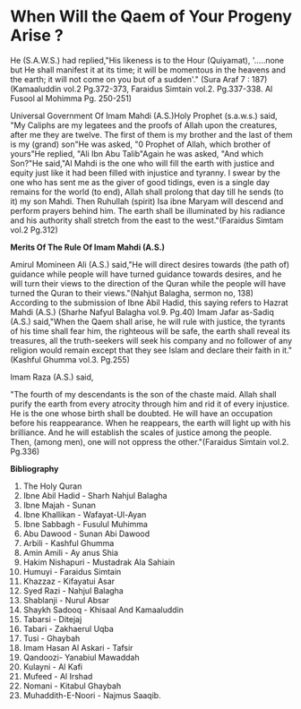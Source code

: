 When Will the Qaem of Your Progeny Arise ?
==========================================

He (S.A.W.S.) had replied,"His likeness is to the Hour (Quiyamat),
'.....none but He shall manifest it at its time; it will be momentous in
the heavens and the earth; it will not come on you but of a sudden'."
(Sura Araf 7 : 187)(Kamaaluddin vol.2 Pg.372-373, Faraidus Simtain
vol.2. Pg.337-338. Al Fusool al Mohimma Pg. 250-251)

Universal Government Of Imam Mahdi (A.S.)Holy Prophet (s.a.w.s.) said,
"My Caliphs are my legatees and the proofs of Allah upon the creatures,
after me they are twelve. The first of them is my brother and the last
of them is my (grand) son"He was asked, "0 Prophet of Allah, which
brother of yours"He replied, "Ali Ibn Abu Talib"Again he was asked, "And
which Son?"He said,"Al Mahdi is the one who will fill the earth with
justice and equity just like it had been filled with injustice and
tyranny. I swear by the one who has sent me as the giver of good
tidings, even is a single day remains for the world (to end), Allah
shall prolong that day till he sends (to it) my son Mahdi. Then Ruhullah
(spirit) Isa ibne Maryam will descend and perform prayers behind him.
The earth shall be illuminated by his radiance and his authority shall
stretch from the east to the west."(Faraidus Simtam vol.2 Pg.312)

**Merits Of The Rule Of Imam Mahdi (A.S.)**

Amirul Momineen Ali (A.S.) said,"He will direct desires towards (the
path of) guidance while people will have turned guidance towards
desires, and he will turn their views to the direction of the Quran
while the people will have turned the Quran to their views."(Nahjut
Balagha, sermon no, 138) According to the submission of Ibne Abil Hadid,
this saying refers to Hazrat Mahdi (A.S.) (Sharhe Nafyul Balagha vol.9.
Pg.40) Imam Jafar as-Sadiq (A.S.) said,"When the Qaem shall arise, he
will rule with justice, the tyrants of his time shall fear him, the
righteous will be safe, the earth shall reveal its treasures, all the
truth-seekers will seek his company and no follower of any religion
would remain except that they see Islam and declare their faith in
it."(Kashful Ghumma vol.3. Pg.255)

Imam Raza (A.S.) said,

"The fourth of my descendants is the son of the chaste maid. Allah
shall purify the earth from every atrocity through him and rid it of
every injustice. He is the one whose birth shall be doubted. He will
have an occupation before his reappearance. When he reappears, the earth
will light up with his brilliance. And he will establish the scales of
justice among the people. Then, (among men), one will not oppress the
other."(Faraidus Simtain vol.2. Pg.336)

**Bibliography**

1. The Holy Quran
2. Ibne Abil Hadid - Sharh Nahjul Balagha
3. Ibne Majah - Sunan
4. Ibne Khallikan - Wafayat-Ul-Ayan
5. Ibne Sabbagh - Fusulul Muhimma
6. Abu Dawood - Sunan Abi Dawood
7. Arbili - Kashful Ghumma
8. Amin Amili - Ay anus Shia
9. Hakim Nishapuri - Mustadrak Ala Sahiain
10. Humuyi - Faraidus Simtain
11. Khazzaz - Kifayatui Asar
12. Syed Razi - Nahjul Balagha
13. Shablanji - Nurul Absar
14. Shaykh Sadooq - Khisaal And Kamaaluddin
15. Tabarsi - Ditejaj
16. Tabari - Zakhaerul Uqba
17. Tusi - Ghaybah
18. Imam Hasan Al Askari - Tafsir
19. Qandoozi- Yanabiul Mawaddah
20. Kulayni - Al Kafi
21. Mufeed - Al Irshad
22. Nomani - Kitabul Ghaybah
23. Muhaddith-E-Noori - Najmus Saaqib.


